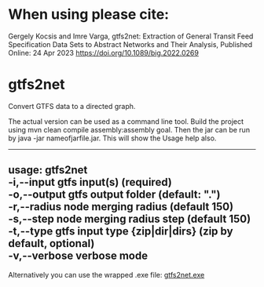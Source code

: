 # When using please cite: 
Gergely Kocsis and Imre Varga, gtfs2net: Extraction of General Transit Feed Specification Data Sets to Abstract Networks and Their Analysis,
Published Online: 24 Apr 2023 https://doi.org/10.1089/big.2022.0269

# gtfs2net
Convert GTFS data to a directed graph.

The actual version can be used as a command line tool. Build the project using mvn clean compile assembly:assembly goal.
Then the jar can be run by java -jar nameofjarfile.jar.
This will show the Usage help also.

-----------------------------------------
usage: gtfs2net <br>
-i,--input     gtfs input(s) (required)<br>
-o,--output    gtfs output folder (default: ".")<br>
-r,--radius    node merging radius (default 150)<br>
-s,--step      node merging radius step (default 150)<br>
-t,--type      gtfs input type {zip|dir|dirs} (zip by default, optional)<br>
-v,--verbose   verbose mode
-----------------------------------------

Alternatively you can use the wrapped .exe file:
[gtfs2net.exe](https://github.com/kocsisger/gtfs2net/raw/main/gtfs2net.exe)

